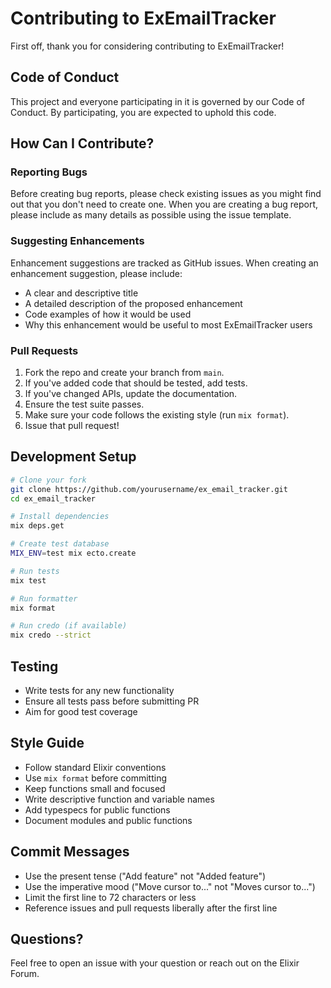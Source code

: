 # Contributing to ExEmailTracker

First off, thank you for considering contributing to ExEmailTracker! 

## Code of Conduct

This project and everyone participating in it is governed by our Code of Conduct. By participating, you are expected to uphold this code.

## How Can I Contribute?

### Reporting Bugs

Before creating bug reports, please check existing issues as you might find out that you don't need to create one. When you are creating a bug report, please include as many details as possible using the issue template.

### Suggesting Enhancements

Enhancement suggestions are tracked as GitHub issues. When creating an enhancement suggestion, please include:

- A clear and descriptive title
- A detailed description of the proposed enhancement
- Code examples of how it would be used
- Why this enhancement would be useful to most ExEmailTracker users

### Pull Requests

1. Fork the repo and create your branch from `main`.
2. If you've added code that should be tested, add tests.
3. If you've changed APIs, update the documentation.
4. Ensure the test suite passes.
5. Make sure your code follows the existing style (run `mix format`).
6. Issue that pull request!

## Development Setup

```bash
# Clone your fork
git clone https://github.com/yourusername/ex_email_tracker.git
cd ex_email_tracker

# Install dependencies
mix deps.get

# Create test database
MIX_ENV=test mix ecto.create

# Run tests
mix test

# Run formatter
mix format

# Run credo (if available)
mix credo --strict
```

## Testing

- Write tests for any new functionality
- Ensure all tests pass before submitting PR
- Aim for good test coverage

## Style Guide

- Follow standard Elixir conventions
- Use `mix format` before committing
- Keep functions small and focused
- Write descriptive function and variable names
- Add typespecs for public functions
- Document modules and public functions

## Commit Messages

- Use the present tense ("Add feature" not "Added feature")
- Use the imperative mood ("Move cursor to..." not "Moves cursor to...")
- Limit the first line to 72 characters or less
- Reference issues and pull requests liberally after the first line

## Questions?

Feel free to open an issue with your question or reach out on the Elixir Forum.
